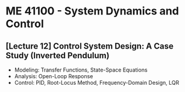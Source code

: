 # ME 41100 - System Dynamics and Control
  
## [Lecture 12] Control System Design: A Case Study (Inverted Pendulum)

- Modeling: Transfer Functions, State-Space Equations
- Analysis: Open-Loop Response
- Control: PID, Root-Locus Method, Frequency-Domain Design, LQR
